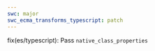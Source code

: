 ```yaml
---
swc: major
swc_ecma_transforms_typescript: patch
---
```


fix(es/typescript): Pass `native_class_properties`
